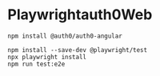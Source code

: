 # Playwrightauth0Web



```
npm install @auth0/auth0-angular

```
```
npm install --save-dev @playwright/test
npx playwright install
npm run test:e2e
```